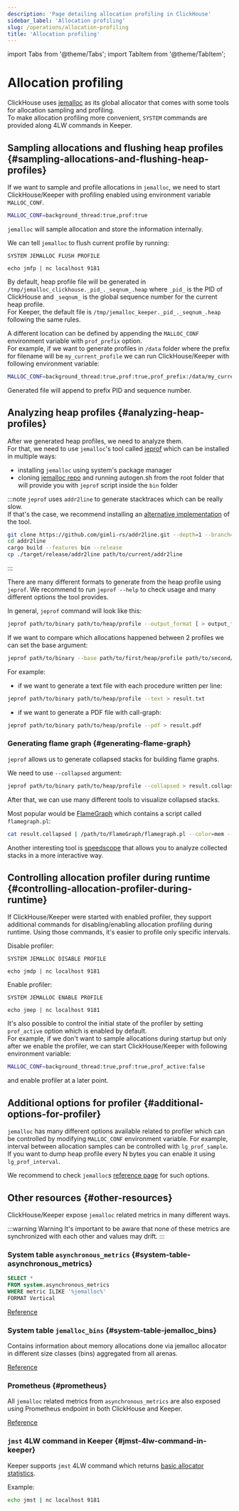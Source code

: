 ```yaml
---
description: 'Page detailing allocation profiling in ClickHouse'
sidebar_label: 'Allocation profiling'
slug: /operations/allocation-profiling
title: 'Allocation profiling'
---
```


import Tabs from '@theme/Tabs';
import TabItem from '@theme/TabItem';

# Allocation profiling

ClickHouse uses [jemalloc](https://github.com/jemalloc/jemalloc) as its global allocator that comes with some tools for allocation sampling and profiling.  
To make allocation profiling more convenient, `SYSTEM` commands are provided along 4LW commands in Keeper.

## Sampling allocations and flushing heap profiles {#sampling-allocations-and-flushing-heap-profiles}

If we want to sample and profile allocations in `jemalloc`, we need to start ClickHouse/Keeper with profiling enabled using environment variable `MALLOC_CONF`.

```sh
MALLOC_CONF=background_thread:true,prof:true
```

`jemalloc` will sample allocation and store the information internally.

We can tell `jemalloc` to flush current profile by running:

<Tabs groupId="binary">
<TabItem value="clickhouse" label="ClickHouse">

    SYSTEM JEMALLOC FLUSH PROFILE

</TabItem>
<TabItem value="keeper" label="Keeper">

    echo jmfp | nc localhost 9181

</TabItem>
</Tabs>

By default, heap profile file will be generated in `/tmp/jemalloc_clickhouse._pid_._seqnum_.heap` where `_pid_` is the PID of ClickHouse and `_seqnum_` is the global sequence number for the current heap profile.  
For Keeper, the default file is `/tmp/jemalloc_keeper._pid_._seqnum_.heap` following the same rules.

A different location can be defined by appending the `MALLOC_CONF` environment variable with `prof_prefix` option.  
For example, if we want to generate profiles in `/data` folder where the prefix for filename will be `my_current_profile` we can run ClickHouse/Keeper with following environment variable:
```sh
MALLOC_CONF=background_thread:true,prof:true,prof_prefix:/data/my_current_profile
```
Generated file will append to prefix PID and sequence number.

## Analyzing heap profiles {#analyzing-heap-profiles}

After we generated heap profiles, we need to analyze them.  
For that, we need to use `jemalloc`'s tool called [jeprof](https://github.com/jemalloc/jemalloc/blob/dev/bin/jeprof.in) which can be installed in multiple ways:
- installing `jemalloc` using system's package manager
- cloning [jemalloc repo](https://github.com/jemalloc/jemalloc) and running autogen.sh from the root folder that will provide you with `jeprof` script inside the `bin` folder

:::note
`jeprof` uses `addr2line` to generate stacktraces which can be really slow.  
If that's the case, we recommend installing an [alternative implementation](https://github.com/gimli-rs/addr2line) of the tool.

```bash
git clone https://github.com/gimli-rs/addr2line.git --depth=1 --branch=0.23.0
cd addr2line
cargo build --features bin --release
cp ./target/release/addr2line path/to/current/addr2line
```
:::

There are many different formats to generate from the heap profile using `jeprof`.
We recommend to run `jeprof --help` to check usage and many different options the tool provides. 

In general, `jeprof` command will look like this:

```sh
jeprof path/to/binary path/to/heap/profile --output_format [ > output_file]
```

If we want to compare which allocations happened between 2 profiles we can set the base argument:

```sh
jeprof path/to/binary --base path/to/first/heap/profile path/to/second/heap/profile --output_format [ > output_file]
```

For example:

- if we want to generate a text file with each procedure written per line:

```sh
jeprof path/to/binary path/to/heap/profile --text > result.txt
```

- if we want to generate a PDF file with call-graph:

```sh
jeprof path/to/binary path/to/heap/profile --pdf > result.pdf
```

### Generating flame graph {#generating-flame-graph}

`jeprof` allows us to generate collapsed stacks for building flame graphs.

We need to use `--collapsed` argument:

```sh
jeprof path/to/binary path/to/heap/profile --collapsed > result.collapsed
```

After that, we can use many different tools to visualize collapsed stacks.

Most popular would be [FlameGraph](https://github.com/brendangregg/FlameGraph) which contains a script called `flamegraph.pl`:

```sh
cat result.collapsed | /path/to/FlameGraph/flamegraph.pl --color=mem --title="Allocation Flame Graph" --width 2400 > result.svg
```

Another interesting tool is [speedscope](https://www.speedscope.app/) that allows you to analyze collected stacks in a more interactive way.

## Controlling allocation profiler during runtime {#controlling-allocation-profiler-during-runtime}

If ClickHouse/Keeper were started with enabled profiler, they support additional commands for disabling/enabling allocation profiling during runtime.
Using those commands, it's easier to profile only specific intervals.

Disable profiler:

<Tabs groupId="binary">
<TabItem value="clickhouse" label="ClickHouse">

    SYSTEM JEMALLOC DISABLE PROFILE

</TabItem>
<TabItem value="keeper" label="Keeper">

    echo jmdp | nc localhost 9181

</TabItem>
</Tabs>

Enable profiler:

<Tabs groupId="binary">
<TabItem value="clickhouse" label="ClickHouse">

    SYSTEM JEMALLOC ENABLE PROFILE

</TabItem>
<TabItem value="keeper" label="Keeper">

    echo jmep | nc localhost 9181

</TabItem>
</Tabs>

It's also possible to control the initial state of the profiler by setting `prof_active` option which is enabled by default.  
For example, if we don't want to sample allocations during startup but only after we enable the profiler, we can start ClickHouse/Keeper with following environment variable:
```sh
MALLOC_CONF=background_thread:true,prof:true,prof_active:false
```

and enable profiler at a later point.

## Additional options for profiler {#additional-options-for-profiler}

`jemalloc` has many different options available related to profiler which can be controlled by modifying `MALLOC_CONF` environment variable.
For example, interval between allocation samples can be controlled with `lg_prof_sample`.  
If you want to dump heap profile every N bytes you can enable it using `lg_prof_interval`.  

We recommend to check `jemalloc`s [reference page](https://jemalloc.net/jemalloc.3.html) for such options.

## Other resources {#other-resources}

ClickHouse/Keeper expose `jemalloc` related metrics in many different ways.

:::warning Warning
It's important to be aware that none of these metrics are synchronized with each other and values may drift.
:::

### System table `asynchronous_metrics` {#system-table-asynchronous_metrics}

```sql
SELECT *
FROM system.asynchronous_metrics
WHERE metric ILIKE '%jemalloc%'
FORMAT Vertical
```

[Reference](/operations/system-tables/asynchronous_metrics)

### System table `jemalloc_bins` {#system-table-jemalloc_bins}

Contains information about memory allocations done via jemalloc allocator in different size classes (bins) aggregated from all arenas.

[Reference](/operations/system-tables/jemalloc_bins)

### Prometheus {#prometheus}

All `jemalloc` related metrics from `asynchronous_metrics` are also exposed using Prometheus endpoint in both ClickHouse and Keeper.

[Reference](/operations/server-configuration-parameters/settings#prometheus)

### `jmst` 4LW command in Keeper {#jmst-4lw-command-in-keeper}

Keeper supports `jmst` 4LW command which returns [basic allocator statistics](https://github.com/jemalloc/jemalloc/wiki/Use-Case%3A-Basic-Allocator-Statistics).

Example:
```sh
echo jmst | nc localhost 9181
```
